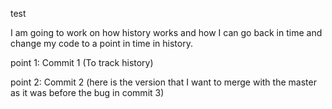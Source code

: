 test

I am going to work on how history works and how I can go back in time and change my code to a point in time in history. 

point 1: Commit 1 (To track history)

point 2: Commit 2 (here is the version that I want to merge with the master as it was before the bug in commit 3)
